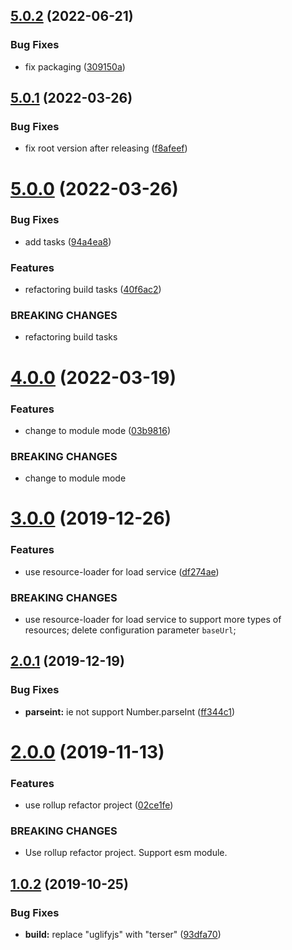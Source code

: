 ## [5.0.2](https://github.com/cycjimmy/h5-preloader/compare/v5.0.1...v5.0.2) (2022-06-21)


### Bug Fixes

* fix packaging ([309150a](https://github.com/cycjimmy/h5-preloader/commit/309150ae5cfd277135aca3873a36da41ed8d5e5b))

## [5.0.1](https://github.com/cycjimmy/h5-preloader/compare/v5.0.0...v5.0.1) (2022-03-26)


### Bug Fixes

* fix root version after releasing ([f8afeef](https://github.com/cycjimmy/h5-preloader/commit/f8afeef86696317a01a98188e4f213b0a82cb9a6))

# [5.0.0](https://github.com/cycjimmy/h5-preloader/compare/v4.0.0...v5.0.0) (2022-03-26)


### Bug Fixes

* add tasks ([94a4ea8](https://github.com/cycjimmy/h5-preloader/commit/94a4ea86da2ecca59e8d9a361cac1177ab8e0cd1))


### Features

* refactoring build tasks ([40f6ac2](https://github.com/cycjimmy/h5-preloader/commit/40f6ac200a488df4fa558d59c5b5b653c64fb52d))


### BREAKING CHANGES

* refactoring build tasks

# [4.0.0](https://github.com/cycjimmy/h5-preloader/compare/v3.0.0...v4.0.0) (2022-03-19)


### Features

* change to module mode ([03b9816](https://github.com/cycjimmy/h5-preloader/commit/03b9816cbfe41c74127b8bea4072abba0e76f735))


### BREAKING CHANGES

* change to module mode

# [3.0.0](https://github.com/cycjimmy/h5-preloader/compare/v2.0.1...v3.0.0) (2019-12-26)


### Features

* use resource-loader for load service ([df274ae](https://github.com/cycjimmy/h5-preloader/commit/df274ae9db67c8b09b0c44da85ad55851740740b))


### BREAKING CHANGES

* use resource-loader for load service to support more types of resources;
delete
configuration parameter `baseUrl`;

## [2.0.1](https://github.com/cycjimmy/h5-preloader/compare/v2.0.0...v2.0.1) (2019-12-19)


### Bug Fixes

* **parseint:** ie not support Number.parseInt ([ff344c1](https://github.com/cycjimmy/h5-preloader/commit/ff344c1ff63f265fc50e3e532e0f0e0dc90167fb))

# [2.0.0](https://github.com/cycjimmy/h5-preloader/compare/v1.0.2...v2.0.0) (2019-11-13)


### Features

* use rollup refactor project ([02ce1fe](https://github.com/cycjimmy/h5-preloader/commit/02ce1fe12d42f5338b6a3782d026e9467dff0ec5))


### BREAKING CHANGES

* Use rollup refactor project. Support esm module.

## [1.0.2](https://github.com/cycjimmy/h5-preloader/compare/v1.0.1...v1.0.2) (2019-10-25)


### Bug Fixes

* **build:** replace "uglifyjs" with "terser" ([93dfa70](https://github.com/cycjimmy/h5-preloader/commit/93dfa707a98d3c66dfebc9fd1c410c1d313f5410))
